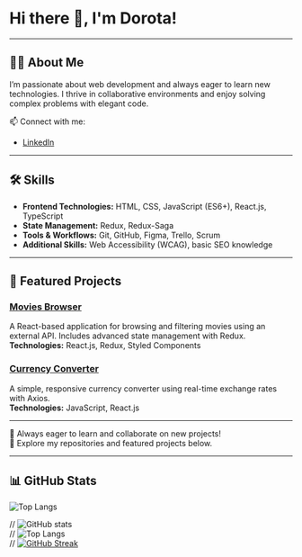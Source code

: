 # Hi there 👋, I'm Dorota!  

---

## 👩‍💻 About Me  
I’m passionate about web development and always eager to learn new technologies. I thrive in collaborative environments and enjoy solving complex problems with elegant code.  

📫 Connect with me:  
- [LinkedIn](https://www.linkedin.com/in/d-karpinska)  

---

## 🛠️ Skills  
- **Frontend Technologies:** HTML, CSS, JavaScript (ES6+), React.js, TypeScript  
- **State Management:** Redux, Redux-Saga  
- **Tools & Workflows:** Git, GitHub, Figma, Trello, Scrum  
- **Additional Skills:** Web Accessibility (WCAG), basic SEO knowledge  

---

## 🌟 Featured Projects  

### [Movies Browser](https://github.com/Dor-Ka/movies-browser)  
A React-based application for browsing and filtering movies using an external API. Includes advanced state management with Redux.  
**Technologies:** React.js, Redux, Styled Components  

### [Currency Converter](https://github.com/Dor-Ka/currency-converter)  
A simple, responsive currency converter using real-time exchange rates with Axios.  
**Technologies:** JavaScript, React.js  

---

🎯 Always eager to learn and collaborate on new projects!  
📂 Explore my repositories and featured projects below.  

---

## 📊 GitHub Stats  

![Top Langs](https://github-readme-stats.vercel.app/api/top-langs/?username=Dor-Ka&layout=compact&theme=radical)  



// ![GitHub stats](https://github-readme-stats.vercel.app/api?username=Dor-Ka&show_icons=true&theme=radical)  
// ![Top Langs](https://github-readme-stats.vercel.app/api/top-langs/?username=Dor-Ka&layout=compact&theme=radical)    
// [![GitHub Streak](https://streak-stats.demolab.com/?user=Dor-Ka&theme=radical)](https://git.io/streak-stats)  
